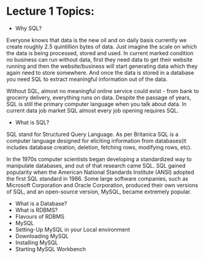 # Lecture 1 Topics:
- Why SQL?

Everyone knows that data is the new oil and on daily basis currently we create roughly 2.5 quintillion bytes of data. Just imagine the scale on which the data is being processed, stored and used. In current marked condition no business can run without data, first they need data to get their website running and then the website/business will start generating data which they again need to store somewhere. And once the data is stored in a database you need SQL to extract meaningful information out of the data.

Without SQL, almost no meaningful online service could exist - from bank to grocerry delivery, everything runs on data. Despite the passage of years, SQL is still the primary computer language when you talk about data. In current data job market SQL almost every job opening requires SQL.


- What is SQL?

SQL stand for Structured Query Language. As per Britanica SQL is a computer language designed for eliciting information from databases(it includes database creation, deletion, fetching rows, modifying rows, etc).

In the 1970s computer scientists began developing a standardized way to manipulate databases, and out of that research came SQL. SQL gained popularity when the American National Standards Institute (ANSI) adopted the first SQL standard in 1986. Some large software companies, such as Microsoft Corporation and Oracle Corporation, produced their own versions of SQL, and an open-source version, MySQL, became extremely popular.



- What is a Database?
- What is RDBMS?
- Flavours of RDBMS
- MySQL
- Setting-Up MySQL in your Local environment
- Downloading MySQL
- Installing MySQL
- Starting MySQL Workbench

